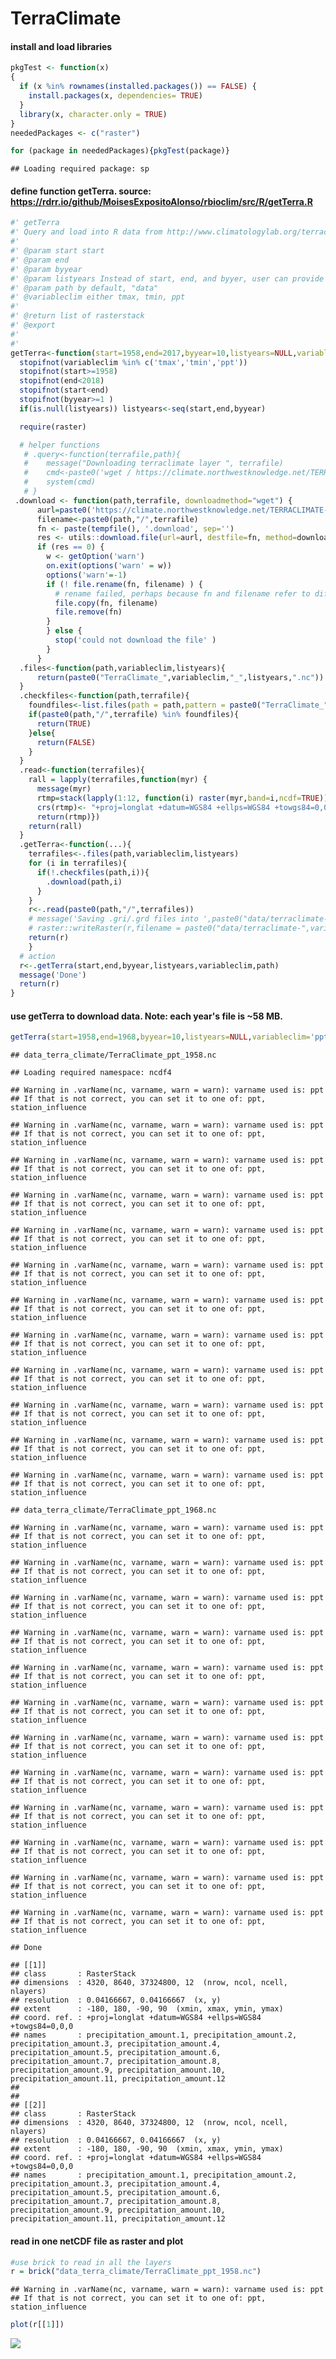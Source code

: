 TerraClimate
================

#### install and load libraries

``` r
pkgTest <- function(x)
{
  if (x %in% rownames(installed.packages()) == FALSE) {
    install.packages(x, dependencies= TRUE)    
  }
  library(x, character.only = TRUE)
}
neededPackages <- c("raster")

for (package in neededPackages){pkgTest(package)}
```

    ## Loading required package: sp

#### define function getTerra. source: <https://rdrr.io/github/MoisesExpositoAlonso/rbioclim/src/R/getTerra.R>

``` r
#' getTerra
#' Query and load into R data from http://www.climatologylab.org/terraclimate.html
#'
#' @param start start
#' @param end
#' @param byyear
#' @param listyears Instead of start, end, and byyer, user can provide the list of year
#' @param path by default, "data"
#' @variableclim either tmax, tmin, ppt
#'
#' @return list of rasterstack
#' @export
#'
#'
getTerra<-function(start=1958,end=2017,byyear=10,listyears=NULL,variableclim='ppt',path='data'){
  stopifnot(variableclim %in% c('tmax','tmin','ppt'))
  stopifnot(start>=1958)
  stopifnot(end<2018)
  stopifnot(start<end)
  stopifnot(byyear>=1 )
  if(is.null(listyears)) listyears<-seq(start,end,byyear)

  require(raster)

  # helper functions
   # .query<-function(terrafile,path){
   #    message("Downloading terraclimate layer ", terrafile)
   #    cmd<-paste0('wget / https://climate.northwestknowledge.net/TERRACLIMATE-DATA/',terrafile,' ')
   #    system(cmd)
   # }
 .download <- function(path,terrafile, downloadmethod="wget") {
      aurl=paste0('https://climate.northwestknowledge.net/TERRACLIMATE-DATA/',gsub(pattern = "\\.nc$", "", terrafile))
      filename<-paste0(path,"/",terrafile)
      fn <- paste(tempfile(), '.download', sep='')
      res <- utils::download.file(url=aurl, destfile=fn, method=downloadmethod, quiet = FALSE, mode = "wb", cacheOK = TRUE) # other people and me problem with method="auto"
      if (res == 0) {
        w <- getOption('warn')
        on.exit(options('warn' = w))
        options('warn'=-1)
        if (! file.rename(fn, filename) ) {
          # rename failed, perhaps because fn and filename refer to different devices
          file.copy(fn, filename)
          file.remove(fn)
        }
        } else {
          stop('could not download the file' )
        }
      }
  .files<-function(path,variableclim,listyears){
      return(paste0("TerraClimate_",variableclim,"_",listyears,".nc"))
  }
  .checkfiles<-function(path,terrafile){
    foundfiles<-list.files(path = path,pattern = paste0("TerraClimate_"),full.names = T)
    if(paste0(path,"/",terrafile) %in% foundfiles){
      return(TRUE)
    }else{
      return(FALSE)
    }
  }
  .read<-function(terrafiles){
    rall = lapply(terrafiles,function(myr) {
      message(myr)
      rtmp=stack(lapply(1:12, function(i) raster(myr,band=i,ncdf=TRUE)))
      crs(rtmp)<- "+proj=longlat +datum=WGS84 +ellps=WGS84 +towgs84=0,0,0"
      return(rtmp)})
    return(rall)
  }
  .getTerra<-function(...){
    terrafiles<-.files(path,variableclim,listyears)
    for (i in terrafiles){
      if(!.checkfiles(path,i)){
        .download(path,i)
      }
    }
    r<-.read(paste0(path,"/",terrafiles))
    # message('Saving .gri/.grd files into ',paste0("data/terraclimate-",variableclim))
    # raster::writeRaster(r,filename = paste0("data/terraclimate-",variableclim), overwrite=T)
    return(r)
    }
  # action
  r<-.getTerra(start,end,byyear,listyears,variableclim,path)
  message('Done')
  return(r)
}
```

#### use getTerra to download data. Note: each year's file is ~58 MB.

``` r
getTerra(start=1958,end=1968,byyear=10,listyears=NULL,variableclim='ppt',path='data_terra_climate')
```

    ## data_terra_climate/TerraClimate_ppt_1958.nc

    ## Loading required namespace: ncdf4

    ## Warning in .varName(nc, varname, warn = warn): varname used is: ppt
    ## If that is not correct, you can set it to one of: ppt, station_influence

    ## Warning in .varName(nc, varname, warn = warn): varname used is: ppt
    ## If that is not correct, you can set it to one of: ppt, station_influence

    ## Warning in .varName(nc, varname, warn = warn): varname used is: ppt
    ## If that is not correct, you can set it to one of: ppt, station_influence

    ## Warning in .varName(nc, varname, warn = warn): varname used is: ppt
    ## If that is not correct, you can set it to one of: ppt, station_influence

    ## Warning in .varName(nc, varname, warn = warn): varname used is: ppt
    ## If that is not correct, you can set it to one of: ppt, station_influence

    ## Warning in .varName(nc, varname, warn = warn): varname used is: ppt
    ## If that is not correct, you can set it to one of: ppt, station_influence

    ## Warning in .varName(nc, varname, warn = warn): varname used is: ppt
    ## If that is not correct, you can set it to one of: ppt, station_influence

    ## Warning in .varName(nc, varname, warn = warn): varname used is: ppt
    ## If that is not correct, you can set it to one of: ppt, station_influence

    ## Warning in .varName(nc, varname, warn = warn): varname used is: ppt
    ## If that is not correct, you can set it to one of: ppt, station_influence

    ## Warning in .varName(nc, varname, warn = warn): varname used is: ppt
    ## If that is not correct, you can set it to one of: ppt, station_influence

    ## Warning in .varName(nc, varname, warn = warn): varname used is: ppt
    ## If that is not correct, you can set it to one of: ppt, station_influence

    ## Warning in .varName(nc, varname, warn = warn): varname used is: ppt
    ## If that is not correct, you can set it to one of: ppt, station_influence

    ## data_terra_climate/TerraClimate_ppt_1968.nc

    ## Warning in .varName(nc, varname, warn = warn): varname used is: ppt
    ## If that is not correct, you can set it to one of: ppt, station_influence

    ## Warning in .varName(nc, varname, warn = warn): varname used is: ppt
    ## If that is not correct, you can set it to one of: ppt, station_influence

    ## Warning in .varName(nc, varname, warn = warn): varname used is: ppt
    ## If that is not correct, you can set it to one of: ppt, station_influence

    ## Warning in .varName(nc, varname, warn = warn): varname used is: ppt
    ## If that is not correct, you can set it to one of: ppt, station_influence

    ## Warning in .varName(nc, varname, warn = warn): varname used is: ppt
    ## If that is not correct, you can set it to one of: ppt, station_influence

    ## Warning in .varName(nc, varname, warn = warn): varname used is: ppt
    ## If that is not correct, you can set it to one of: ppt, station_influence

    ## Warning in .varName(nc, varname, warn = warn): varname used is: ppt
    ## If that is not correct, you can set it to one of: ppt, station_influence

    ## Warning in .varName(nc, varname, warn = warn): varname used is: ppt
    ## If that is not correct, you can set it to one of: ppt, station_influence

    ## Warning in .varName(nc, varname, warn = warn): varname used is: ppt
    ## If that is not correct, you can set it to one of: ppt, station_influence

    ## Warning in .varName(nc, varname, warn = warn): varname used is: ppt
    ## If that is not correct, you can set it to one of: ppt, station_influence

    ## Warning in .varName(nc, varname, warn = warn): varname used is: ppt
    ## If that is not correct, you can set it to one of: ppt, station_influence

    ## Warning in .varName(nc, varname, warn = warn): varname used is: ppt
    ## If that is not correct, you can set it to one of: ppt, station_influence

    ## Done

    ## [[1]]
    ## class       : RasterStack 
    ## dimensions  : 4320, 8640, 37324800, 12  (nrow, ncol, ncell, nlayers)
    ## resolution  : 0.04166667, 0.04166667  (x, y)
    ## extent      : -180, 180, -90, 90  (xmin, xmax, ymin, ymax)
    ## coord. ref. : +proj=longlat +datum=WGS84 +ellps=WGS84 +towgs84=0,0,0 
    ## names       : precipitation_amount.1, precipitation_amount.2, precipitation_amount.3, precipitation_amount.4, precipitation_amount.5, precipitation_amount.6, precipitation_amount.7, precipitation_amount.8, precipitation_amount.9, precipitation_amount.10, precipitation_amount.11, precipitation_amount.12 
    ## 
    ## 
    ## [[2]]
    ## class       : RasterStack 
    ## dimensions  : 4320, 8640, 37324800, 12  (nrow, ncol, ncell, nlayers)
    ## resolution  : 0.04166667, 0.04166667  (x, y)
    ## extent      : -180, 180, -90, 90  (xmin, xmax, ymin, ymax)
    ## coord. ref. : +proj=longlat +datum=WGS84 +ellps=WGS84 +towgs84=0,0,0 
    ## names       : precipitation_amount.1, precipitation_amount.2, precipitation_amount.3, precipitation_amount.4, precipitation_amount.5, precipitation_amount.6, precipitation_amount.7, precipitation_amount.8, precipitation_amount.9, precipitation_amount.10, precipitation_amount.11, precipitation_amount.12

#### read in one netCDF file as raster and plot

``` r
#use brick to read in all the layers
r = brick("data_terra_climate/TerraClimate_ppt_1958.nc")
```

    ## Warning in .varName(nc, varname, warn = warn): varname used is: ppt
    ## If that is not correct, you can set it to one of: ppt, station_influence

``` r
plot(r[[1]])
```

![](TerraClimate_files/figure-markdown_github/read_plot_one-1.png)
